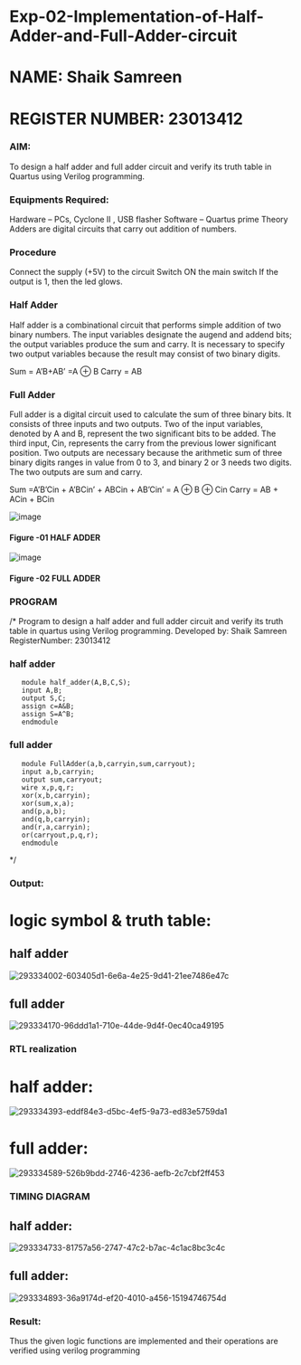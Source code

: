 # Exp-02-Implementation-of-Half-Adder-and-Full-Adder-circuit
# NAME: Shaik Samreen
# REGISTER NUMBER: 23013412

### AIM:
To design a half adder and full adder circuit and verify its truth table in Quartus using Verilog programming.

### Equipments Required:
Hardware – PCs, Cyclone II , USB flasher
Software – Quartus prime
Theory
Adders are digital circuits that carry out addition of numbers.

### Procedure
Connect the supply (+5V) to the circuit
Switch ON the main switch
If the output is 1, then the led glows.

### Half Adder
Half adder is a combinational circuit that performs simple addition of two binary numbers. The input variables designate the augend and addend bits; the output variables produce the sum and carry. It is necessary to specify two output variables because the result may consist of two binary digits.

Sum = A’B+AB’ =A ⊕ B Carry = AB

### Full Adder
Full adder is a digital circuit used to calculate the sum of three binary bits. It consists of three inputs and two outputs. Two of the input variables, denoted by A and B, represent the two significant bits to be added. The third input, Cin, represents the carry from the previous lower significant position. Two outputs are necessary because the arithmetic sum of three binary digits ranges in value from 0 to 3, and binary 2 or 3 needs two digits. The two outputs are sum and carry.

Sum =A’B’Cin + A’BCin’ + ABCin + AB’Cin’ = A ⊕ B ⊕ Cin Carry = AB + ACin + BCin

 ![image](https://user-images.githubusercontent.com/36288975/163552156-a13e5a56-c638-4110-97d9-8896907c8d25.png)

#### Figure -01 HALF ADDER 


![image](https://user-images.githubusercontent.com/36288975/163552057-b3547877-6d07-45b4-b7e0-bcfebfad9e1d.png)

#### Figure -02 FULL ADDER 

### PROGRAM
/*
Program to design a half adder and full adder circuit and verify its truth table in quartus using Verilog programming.
Developed by: Shaik Samreen
RegisterNumber:  23013412
### half adder
```
   module half_adder(A,B,C,S);
   input A,B;
   output S,C;
   assign c=A&B;
   assign S=A^B;
   endmodule
```
### full adder
```
   module FullAdder(a,b,carryin,sum,carryout);
   input a,b,carryin;
   output sum,carryout;
   wire x,p,q,r;
   xor(x,b,carryin);
   xor(sum,x,a);
   and(p,a,b);
   and(q,b,carryin);
   and(r,a,carryin);
   or(carryout,p,q,r);
   endmodule
```
*/

### Output:
# logic symbol & truth table:
## half adder
![293334002-603405d1-6e6a-4e25-9d41-21ee7486e47c](https://github.com/samreen-sk/Exp-02-Implementation-of-Half-Adder-and-Full-Adder-circuit/assets/149347632/c04aebdf-47e0-43ad-9a45-c16c5c308df4)
## full adder
![293334170-96ddd1a1-710e-44de-9d4f-0ec40ca49195](https://github.com/samreen-sk/Exp-02-Implementation-of-Half-Adder-and-Full-Adder-circuit/assets/149347632/1569df39-e377-43e9-83ab-cfc72c6504c1)

### RTL realization
# half adder:

![293334393-eddf84e3-d5bc-4ef5-9a73-ed83e5759da1](https://github.com/samreen-sk/Exp-02-Implementation-of-Half-Adder-and-Full-Adder-circuit/assets/149347632/4bcb0f46-a5a9-4d9e-b7ba-5c07ced29529)
# full adder:
![293334589-526b9bdd-2746-4236-aefb-2c7cbf2ff453](https://github.com/samreen-sk/Exp-02-Implementation-of-Half-Adder-and-Full-Adder-circuit/assets/149347632/a61aaec3-e630-4701-8def-80bbb8f06dcf)

### TIMING DIAGRAM
## half adder:
![293334733-81757a56-2747-47c2-b7ac-4c1ac8bc3c4c](https://github.com/samreen-sk/Exp-02-Implementation-of-Half-Adder-and-Full-Adder-circuit/assets/149347632/6fba4301-04e7-46f2-b9b7-d4a6992db95e)
## full adder:
![293334893-36a9174d-ef20-4010-a456-15194746754d](https://github.com/samreen-sk/Exp-02-Implementation-of-Half-Adder-and-Full-Adder-circuit/assets/149347632/f731c8ff-045a-4397-ac61-95241345ab44)

### Result:
Thus the given logic functions are implemented and their operations are verified using verilog programming
